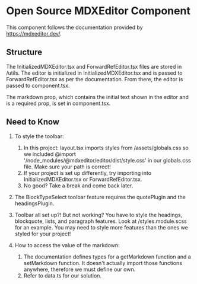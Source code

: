 # Open Source MDXEditor Component

This component follows the documentation provided by https://mdxeditor.dev/.

## Structure

The InitializedMDXEditor.tsx and ForwardRefEditor.tsx files are stored in /utils. The editor is initialized in InitializedMDXEditor.tsx and is passed to ForwardRefEditor.tsx as per the documentation. From there, the editor is passed to component.tsx.

The markdown prop, which contains the initial text shown in the editor and is a required prop, is set in component.tsx.

## Need to Know

1. To style the toolbar:

   1. In this project: layout.tsx imports styles from /assets/globals.css so we included @import '/node_modules/@mdxeditor/editor/dist/style.css' in our globals.css file. Make sure your path is correct!
   2. If your project is set up differently, try importing into InitializedMDXEditor.tsx or ForwardRefEditor.tsx.
   3. No good? Take a break and come back later.

2. The BlockTypeSelect toolbar feature requires the quotePlugin and the headingsPlugin.

3. Toolbar all set up?! But not working? You have to style the headings, blockquote, lists, and paragraph features. Look at /styles.module.scss for an example. You may need to style more features than the ones we styled for your project!

4. How to access the value of the markdown:
   1. The documentation defines types for a getMarkdown function and a setMarkdown function. It doesn't actually import those functions anywhere, therefore we must define our own.
   2. Refer to data.ts for our solution.
